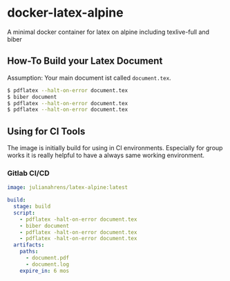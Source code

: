 # docker-latex-alpine
A minimal docker container for latex on alpine including texlive-full and biber

## How-To Build your Latex Document
Assumption: Your main document ist called `document.tex`.
```bash
$ pdflatex --halt-on-error document.tex
$ biber document
$ pdflatex --halt-on-error document.tex
$ pdflatex --halt-on-error document.tex
```

## Using for CI Tools
The image is initially build for using in CI environments. Especially for group works it is really helpful to have a always same working environment.
### Gitlab CI/CD
```yml
image: julianahrens/latex-alpine:latest

build:
  stage: build
  script:
    - pdflatex -halt-on-error document.tex
    - biber document
    - pdflatex -halt-on-error document.tex
    - pdflatex -halt-on-error document.tex
  artifacts:
    paths:
      - document.pdf
      - document.log
    expire_in: 6 mos
```

